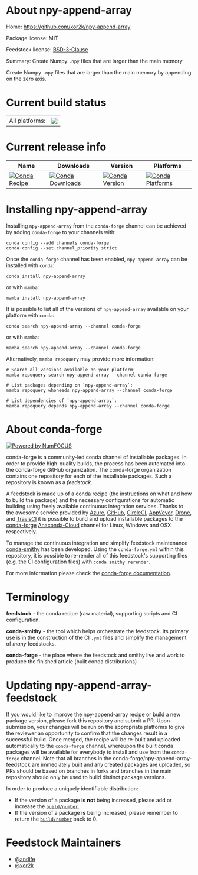 About npy-append-array
======================

Home: https://github.com/xor2k/npy-append-array

Package license: MIT

Feedstock license: [BSD-3-Clause](https://github.com/conda-forge/npy-append-array-feedstock/blob/main/LICENSE.txt)

Summary: Create Numpy `.npy` files that are larger than the main memory

Create Numpy `.npy` files that are larger than the main memory by appending
on the zero axis.


Current build status
====================


<table><tr><td>All platforms:</td>
    <td>
      <a href="https://dev.azure.com/conda-forge/feedstock-builds/_build/latest?definitionId=10968&branchName=main">
        <img src="https://dev.azure.com/conda-forge/feedstock-builds/_apis/build/status/npy-append-array-feedstock?branchName=main">
      </a>
    </td>
  </tr>
</table>

Current release info
====================

| Name | Downloads | Version | Platforms |
| --- | --- | --- | --- |
| [![Conda Recipe](https://img.shields.io/badge/recipe-npy--append--array-green.svg)](https://anaconda.org/conda-forge/npy-append-array) | [![Conda Downloads](https://img.shields.io/conda/dn/conda-forge/npy-append-array.svg)](https://anaconda.org/conda-forge/npy-append-array) | [![Conda Version](https://img.shields.io/conda/vn/conda-forge/npy-append-array.svg)](https://anaconda.org/conda-forge/npy-append-array) | [![Conda Platforms](https://img.shields.io/conda/pn/conda-forge/npy-append-array.svg)](https://anaconda.org/conda-forge/npy-append-array) |

Installing npy-append-array
===========================

Installing `npy-append-array` from the `conda-forge` channel can be achieved by adding `conda-forge` to your channels with:

```
conda config --add channels conda-forge
conda config --set channel_priority strict
```

Once the `conda-forge` channel has been enabled, `npy-append-array` can be installed with `conda`:

```
conda install npy-append-array
```

or with `mamba`:

```
mamba install npy-append-array
```

It is possible to list all of the versions of `npy-append-array` available on your platform with `conda`:

```
conda search npy-append-array --channel conda-forge
```

or with `mamba`:

```
mamba search npy-append-array --channel conda-forge
```

Alternatively, `mamba repoquery` may provide more information:

```
# Search all versions available on your platform:
mamba repoquery search npy-append-array --channel conda-forge

# List packages depending on `npy-append-array`:
mamba repoquery whoneeds npy-append-array --channel conda-forge

# List dependencies of `npy-append-array`:
mamba repoquery depends npy-append-array --channel conda-forge
```


About conda-forge
=================

[![Powered by
NumFOCUS](https://img.shields.io/badge/powered%20by-NumFOCUS-orange.svg?style=flat&colorA=E1523D&colorB=007D8A)](https://numfocus.org)

conda-forge is a community-led conda channel of installable packages.
In order to provide high-quality builds, the process has been automated into the
conda-forge GitHub organization. The conda-forge organization contains one repository
for each of the installable packages. Such a repository is known as a *feedstock*.

A feedstock is made up of a conda recipe (the instructions on what and how to build
the package) and the necessary configurations for automatic building using freely
available continuous integration services. Thanks to the awesome service provided by
[Azure](https://azure.microsoft.com/en-us/services/devops/), [GitHub](https://github.com/),
[CircleCI](https://circleci.com/), [AppVeyor](https://www.appveyor.com/),
[Drone](https://cloud.drone.io/welcome), and [TravisCI](https://travis-ci.com/)
it is possible to build and upload installable packages to the
[conda-forge](https://anaconda.org/conda-forge) [Anaconda-Cloud](https://anaconda.org/)
channel for Linux, Windows and OSX respectively.

To manage the continuous integration and simplify feedstock maintenance
[conda-smithy](https://github.com/conda-forge/conda-smithy) has been developed.
Using the ``conda-forge.yml`` within this repository, it is possible to re-render all of
this feedstock's supporting files (e.g. the CI configuration files) with ``conda smithy rerender``.

For more information please check the [conda-forge documentation](https://conda-forge.org/docs/).

Terminology
===========

**feedstock** - the conda recipe (raw material), supporting scripts and CI configuration.

**conda-smithy** - the tool which helps orchestrate the feedstock.
                   Its primary use is in the construction of the CI ``.yml`` files
                   and simplify the management of *many* feedstocks.

**conda-forge** - the place where the feedstock and smithy live and work to
                  produce the finished article (built conda distributions)


Updating npy-append-array-feedstock
===================================

If you would like to improve the npy-append-array recipe or build a new
package version, please fork this repository and submit a PR. Upon submission,
your changes will be run on the appropriate platforms to give the reviewer an
opportunity to confirm that the changes result in a successful build. Once
merged, the recipe will be re-built and uploaded automatically to the
`conda-forge` channel, whereupon the built conda packages will be available for
everybody to install and use from the `conda-forge` channel.
Note that all branches in the conda-forge/npy-append-array-feedstock are
immediately built and any created packages are uploaded, so PRs should be based
on branches in forks and branches in the main repository should only be used to
build distinct package versions.

In order to produce a uniquely identifiable distribution:
 * If the version of a package **is not** being increased, please add or increase
   the [``build/number``](https://docs.conda.io/projects/conda-build/en/latest/resources/define-metadata.html#build-number-and-string).
 * If the version of a package **is** being increased, please remember to return
   the [``build/number``](https://docs.conda.io/projects/conda-build/en/latest/resources/define-metadata.html#build-number-and-string)
   back to 0.

Feedstock Maintainers
=====================

* [@andife](https://github.com/andife/)
* [@xor2k](https://github.com/xor2k/)

